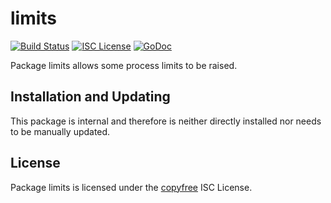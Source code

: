 limits
======

[![Build Status](https://github.com/hdfchain/hdfd/workflows/Build%20and%20Test/badge.svg)](https://github.com/hdfchain/hdfd/actions)
[![ISC License](https://img.shields.io/badge/license-ISC-blue.svg)](http://copyfree.org)
[![GoDoc](https://img.shields.io/badge/godoc-reference-blue.svg)](https://godoc.org/github.com/hdfchain/hdfd/internal/limits)

Package limits allows some process limits to be raised.

## Installation and Updating

This package is internal and therefore is neither directly installed nor needs
to be manually updated.

## License

Package limits is licensed under the [copyfree](http://copyfree.org) ISC
License.
